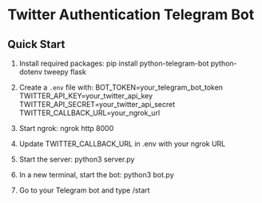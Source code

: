 # Twitter Authentication Telegram Bot

## Quick Start

1. Install required packages:
pip install python-telegram-bot python-dotenv tweepy flask

2. Create a `.env` file with:
BOT_TOKEN=your_telegram_bot_token
TWITTER_API_KEY=your_twitter_api_key
TWITTER_API_SECRET=your_twitter_api_secret
TWITTER_CALLBACK_URL=your_ngrok_url

3. Start ngrok:
ngrok http 8000

4. Update TWITTER_CALLBACK_URL in .env with your ngrok URL

5. Start the server:
python3 server.py

6. In a new terminal, start the bot:
python3 bot.py

7. Go to your Telegram bot and type /start